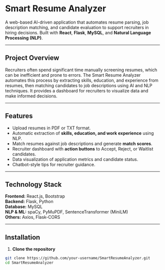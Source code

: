 # Smart Resume Analyzer

A web-based AI-driven application that automates resume parsing, job description matching, and candidate evaluation to support recruiters in hiring decisions. Built with **React**, **Flask**, **MySQL**, and **Natural Language Processing (NLP)**.

---

## Project Overview

Recruiters often spend significant time manually screening resumes, which can be inefficient and prone to errors. The Smart Resume Analyzer automates this process by extracting skills, education, and experience from resumes, then matching candidates to job descriptions using AI and NLP techniques. It provides a dashboard for recruiters to visualize data and make informed decisions.

---

## Features

- Upload resumes in PDF or TXT format.  
- Automatic extraction of **skills, education, and work experience** using NLP.  
- Match resumes against job descriptions and generate **match scores**.  
- Recruiter dashboard with **action buttons** to Accept, Reject, or Waitlist candidates.  
- Data visualization of application metrics and candidate status.  
- Chatbot-style tips for recruiter guidance.  

---

## Technology Stack

**Frontend:** React.js, Bootstrap  
**Backend:** Flask, Python  
**Database:** MySQL  
**NLP & ML:** spaCy, PyMuPDF, SentenceTransformer (MiniLM)  
**Others:** Axios, Flask-CORS  

---

## Installation

1. **Clone the repository**  
```bash
git clone https://github.com/your-username/SmartResumeAnalyzer.git
cd SmartResumeAnalyzer
